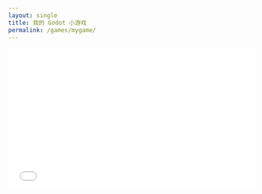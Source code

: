 ```yaml
---
layout: single
title: 我的 Godot 小游戏
permalink: /games/mygame/
---
```

<style>
  .game-wrap{position:relative;width:100%;max-width:1100px;margin:0 auto;}
  .game-box{position:relative;width:100%;padding-top:56.25%;} /* 16:9 比例 */
  .game-box iframe{position:absolute;inset:0;width:100%;height:100%;border:0;}
</style>

<div class="game-wrap">
  <div class="game-box">
    <iframe
      src="{{ site.baseurl }}/projects/godot-game-roomTour-main/our_meeting_place_tour.html"
      allow="autoplay; fullscreen"
      loading="lazy">
    </iframe>
  </div>
</div>